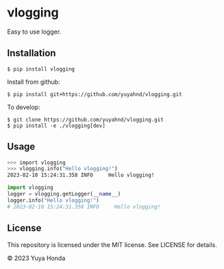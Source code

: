 # νlogging
Easy to use logger.

## Installation
```
$ pip install vlogging
```

Install from github:
```
$ pip install git+https://github.com/yuyahnd/vlogging.git
```

To develop:
```
$ git clone https://github.com/yuyahnd/vlogging.git
$ pip install -e ./vlogging[dev]
```

## Usage

```bash
>>> import vlogging
>>> vlogging.info("Hello vlogging!")
2023-02-10 15:24:31.358 INFO     Hello vlogging!
```

```python
import vlogging
logger = vlogging.getLogger(__name__)
logger.info("Hello vlogging!")
# 2023-02-10 15:24:31.358 INFO     Hello vlogging!
```


## License
This repository is licensed under the MIT license. See LICENSE for details.

&copy; 2023 Yuya Honda
